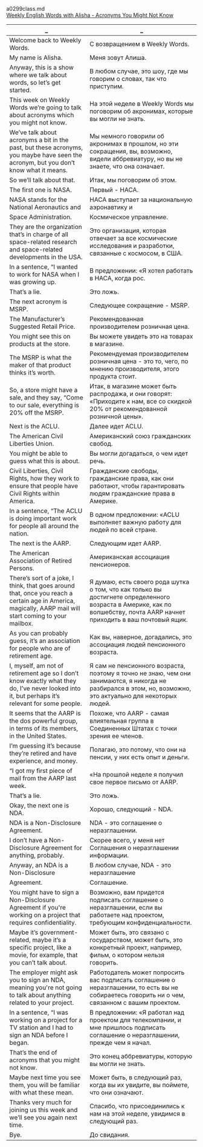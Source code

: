 a0299class.md  
[Weekly English Words with Alisha - Acronyms You Might Not Know](https://www.youtube.com/watch?v=Xx8w_MLQIcA)  




_|_
--|--
Welcome back to Weekly Words.|С возвращением в Weekly Words.
My name is Alisha.|Меня зовут Алиша.
Anyway, this is a show where we talk about words, so let’s get started.|В любом случае, это шоу, где мы говорим о словах, так что приступим.
This week on Weekly Words we’re going to talk about acronyms which you might not know.|На этой неделе в Weekly Words мы поговорим об акронимах, которые вы могли не знать.
We’ve talk about acronyms a bit in the past, but these acronyms, you maybe have seen the acronym, but you don’t know what it means.|Мы немного говорили об акронимах в прошлом, но эти сокращения, вы, возможно, видели аббревиатуру, но вы не знаете, что она означает.
So we’ll talk about that.|Итак, мы поговорим об этом.
The first one is NASA.|Первый - НАСА.
NASA stands for the National Aeronautics and|НАСА выступает за национальную аэронавтику и
Space Administration.|Космическое управление.
They are the organization that’s in charge of all space-related research and space-related developments in the USA.|Это организация, которая отвечает за все космические исследования и разработки, связанные с космосом, в США.
In a sentence, “I wanted to work for NASA when I was growing up.|В предложении: «Я хотел работать в НАСА, когда рос.
That’s a lie.|Это ложь.
The next acronym is MSRP.|Следующее сокращение - MSRP.
The Manufacturer’s Suggested Retail Price.|Рекомендованная производителем розничная цена.
You might see this on products at the store.|Вы можете увидеть это на товарах в магазине.
The MSRP is what the maker of that product thinks it’s worth.|Рекомендуемая производителем розничная цена - это то, чего, по мнению производителя, этого продукта стоит.
So, a store might have a sale, and they say, “Come to our sale, everything is 20% off the MSRP.|Итак, в магазине может быть распродажа, и они говорят: «Приходите к нам, все со скидкой 20% от рекомендованной розничной цены».
Next is the ACLU.|Далее идет ACLU.
The American Civil Liberties Union.|Американский союз гражданских свобод.
You might be able to guess what this is about.|Вы могли догадаться, о чем идет речь.
Civil Liberties, Civil Rights, how they work to ensure that people have Civil Rights within America.|Гражданские свободы, гражданские права, как они работают, чтобы гарантировать людям гражданские права в Америке.
In a sentence, “The ACLU is doing important work for people all around the nation.|В одном предложении: «ACLU выполняет важную работу для людей по всей стране.
The next is the AARP.|Следующим идет AARP.
The American Association of Retired Persons.|Американская ассоциация пенсионеров.
There’s sort of a joke, I think, that goes around that, once you reach a certain age in America, magically, AARP mail will start coming to your mailbox.|Я думаю, есть своего рода шутка о том, что как только вы достигнете определенного возраста в Америке, как по волшебству, почта AARP начнет приходить в ваш почтовый ящик.
As you can probably guess, it’s an association for people who are of retirement age.|Как вы, наверное, догадались, это ассоциация людей пенсионного возраста.
I, myself, am not of retirement age so I don’t know exactly what they do, I’ve never looked into it, but perhaps it’s relevant for some people.|Я сам не пенсионного возраста, поэтому я точно не знаю, чем они занимаются, я никогда не разбирался в этом, но, возможно, это актуально для некоторых людей.
It seems that the AARP is the dos powerful group, in terms of its members, in the United States.|Похоже, что AARP - самая влиятельная группа в Соединенных Штатах с точки зрения ее членов.
I’m guessing it’s because they’re retired and have experience, and money.|Полагаю, это потому, что они на пенсии, у них есть опыт и деньги.
“I got my first piece of mail from the AARP last week.|«На прошлой неделе я получил свое первое письмо от AARP.
That’s a lie.|Это ложь.
Okay, the next one is NDA.|Хорошо, следующий - NDA.
NDA is a Non-Disclosure Agreement.|NDA - это соглашение о неразглашении.
I don’t have a Non-Disclosure Agreement for anything, probably.|Скорее всего, у меня нет Соглашения о неразглашении информации.
Anyway, an NDA is a Non-Disclosure|В любом случае, NDA - это неразглашение
Agreement.|Соглашение.
You might have to sign a Non-Disclosure Agreement if you're working on a project that requires confidentiality.|Возможно, вам придется подписать соглашение о неразглашении, если вы работаете над проектом, требующим конфиденциальности.
Maybe it’s government-related, maybe it’s a specific project, like a movie, for example, that you can’t talk about.|Может быть, это связано с государством, может быть, это конкретный проект, например, фильм, о котором нельзя говорить.
The employer might ask you to sign an NDA, meaning you're not going to talk about anything related to your project.|Работодатель может попросить вас подписать соглашение о неразглашении, то есть вы не собираетесь говорить ни о чем, связанном с вашим проектом.
In a sentence, “I was working on a project for a TV station and I had to sign an NDA before I began.|В предложении: «Я работал над проектом для телекомпании, и мне пришлось подписать соглашение о неразглашении, прежде чем я начал.
That’s the end of acronyms that you might not know.|Это конец аббревиатуры, которую вы могли не знать.
Maybe next time you see them, you will be familiar with what these mean.|Может быть, в следующий раз, когда вы их увидите, вы поймете, что они означают.
Thanks very much for joining us this week and we’ll see you again next time.|Спасибо, что присоединились к нам на этой неделе, увидимся в следующий раз.
Bye.|До свидания.
